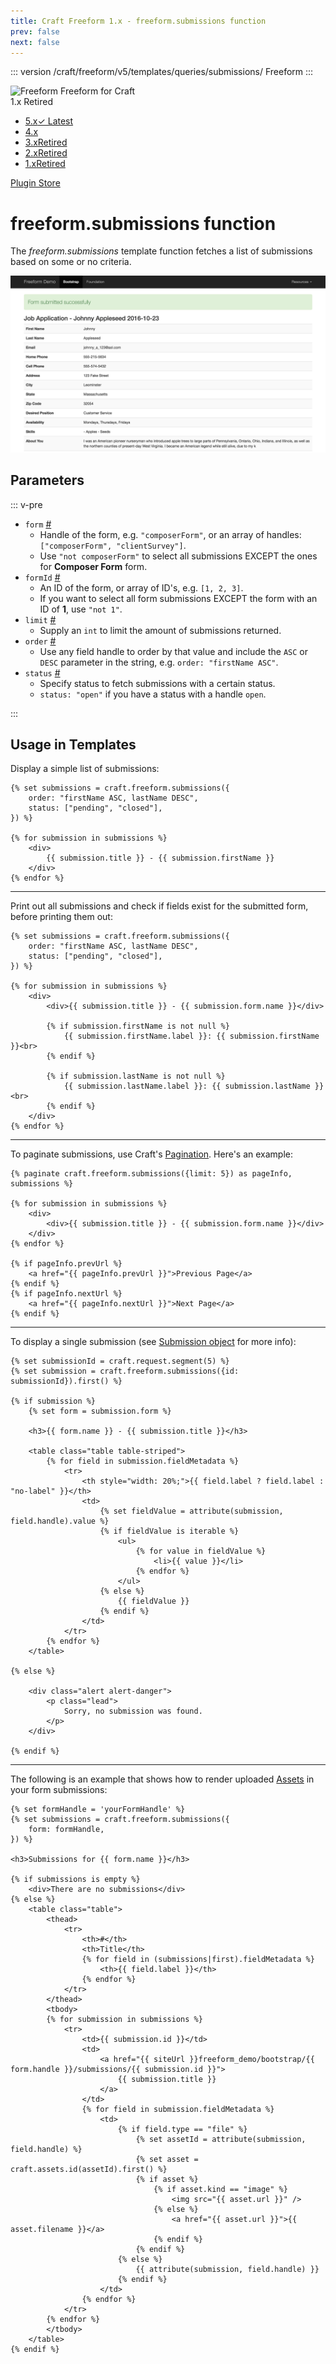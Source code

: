 ```yaml
---
title: Craft Freeform 1.x - freeform.submissions function
prev: false
next: false
---
```


::: version /craft/freeform/v5/templates/queries/submissions/
Freeform
:::

<div id="pr-heading">
    <img src="https://docs.solspace.com/extras/icons/products/freeform-icon.png" alt="Freeform" class="pr-image">
    <span class="pr-name">Freeform</span>
    <span class="pr-category">for Craft</span>
    <div class="pr-v-wrapper">
        <div class="pr-v">
            <span class="pr-v-v">1.x</span>
            <span class="pr-v-type pr-retired">Retired</span>
            <span class="pr-v-arrow arrow down"></span>
        </div>
        <ul class="pr-v-list">
            <li><a href="/craft/freeform/v5/">5.x<span class="pr-v-type pr-latest">✓ Latest</span></a></li>
            <li><a href="/craft/freeform/v4/">4.x</a></li>
            <li><a href="/craft/freeform/v3/">3.x<span class="pr-v-type pr-retired">Retired</span></a></li>
            <li><a href="/craft/freeform/v2/">2.x<span class="pr-v-type pr-retired">Retired</span></a></li>
            <li><a href="/craft/freeform/v1/">1.x<span class="pr-v-type pr-retired">Retired</span></a></li>
        </ul>
    </div>
    <div class="pr-buy">
        <a href="https://plugins.craftcms.com/freeform" class="button button-blue"><span class="external-url">Plugin Store</span></a>
    </div>
</div>

<span class="page-section"></span>

# freeform.submissions function

The *freeform.submissions* template function fetches a list of submissions based on some or no criteria.

![Submissions](../images/templates_submission.png)

## Parameters

::: v-pre

* `form` <a href="#param-form" id="param-form" class="docs-anchor">#</a>
	* Handle of the form, e.g. `"composerForm"`, or an array of handles: `["composerForm", "clientSurvey"]`.
	* Use `"not composerForm"` to select all submissions EXCEPT the ones for **Composer Form** form.
* `formId` <a href="#param-formid" id="param-formid" class="docs-anchor">#</a>
	* An ID of the form, or array of ID's, e.g. `[1, 2, 3]`.
	* If you want to select all form submissions EXCEPT the form with an ID of **1**, use `"not 1"`.
* `limit` <a href="#param-limit" id="param-limit" class="docs-anchor">#</a>
	* Supply an `int` to limit the amount of submissions returned.
* `order` <a href="#param-order" id="param-order" class="docs-anchor">#</a>
	* Use any field handle to order by that value and include the `ASC` or `DESC` parameter in the string, e.g. `order: "firstName ASC"`.
* `status` <a href="#param-status" id="param-status" class="docs-anchor">#</a>
	* Specify status to fetch submissions with a certain status.
	* `status: "open"` if you have a status with a handle `open`.

:::

## Usage in Templates

Display a simple list of submissions:

``` twig
{% set submissions = craft.freeform.submissions({
    order: "firstName ASC, lastName DESC",
    status: ["pending", "closed"],
}) %}

{% for submission in submissions %}
    <div>
        {{ submission.title }} - {{ submission.firstName }}
    </div>
{% endfor %}
```

---

Print out all submissions and check if fields exist for the submitted form, before printing them out:

``` twig
{% set submissions = craft.freeform.submissions({
    order: "firstName ASC, lastName DESC",
    status: ["pending", "closed"],
}) %}

{% for submission in submissions %}
    <div>
        <div>{{ submission.title }} - {{ submission.form.name }}</div>

        {% if submission.firstName is not null %}
            {{ submission.firstName.label }}: {{ submission.firstName }}<br>
        {% endif %}

        {% if submission.lastName is not null %}
            {{ submission.lastName.label }}: {{ submission.lastName }}<br>
        {% endif %}
    </div>
{% endfor %}
```

---

To paginate submissions, use Craft's [Pagination](https://craftcms.com/docs/templating/paginate). Here's an example:

``` twig
{% paginate craft.freeform.submissions({limit: 5}) as pageInfo, submissions %}

{% for submission in submissions %}
    <div>
        <div>{{ submission.title }} - {{ submission.form.name }}</div>
    </div>
{% endfor %}

{% if pageInfo.prevUrl %}
    <a href="{{ pageInfo.prevUrl }}">Previous Page</a>
{% endif %}
{% if pageInfo.nextUrl %}
    <a href="{{ pageInfo.nextUrl }}">Next Page</a>
{% endif %}
```

---

To display a single submission (see [Submission object](../template-objects/submission.md) for more info):

``` twig
{% set submissionId = craft.request.segment(5) %}
{% set submission = craft.freeform.submissions({id: submissionId}).first() %}

{% if submission %}
    {% set form = submission.form %}

    <h3>{{ form.name }} - {{ submission.title }}</h3>

    <table class="table table-striped">
        {% for field in submission.fieldMetadata %}
            <tr>
                <th style="width: 20%;">{{ field.label ? field.label : "no-label" }}</th>
                <td>
                    {% set fieldValue = attribute(submission, field.handle).value %}
                    {% if fieldValue is iterable %}
                        <ul>
                            {% for value in fieldValue %}
                                <li>{{ value }}</li>
                            {% endfor %}
                        </ul>
                    {% else %}
                        {{ fieldValue }}
                    {% endif %}
                </td>
            </tr>
        {% endfor %}
    </table>

{% else %}

    <div class="alert alert-danger">
        <p class="lead">
            Sorry, no submission was found.
        </p>
    </div>

{% endif %}
```

---

The following is an example that shows how to render uploaded [Assets](https://craftcms.com/docs/assets) in your form submissions:

``` twig
{% set formHandle = 'yourFormHandle' %}
{% set submissions = craft.freeform.submissions({
    form: formHandle,
}) %}

<h3>Submissions for {{ form.name }}</h3>

{% if submissions is empty %}
    <div>There are no submissions</div>
{% else %}
    <table class="table">
        <thead>
            <tr>
                <th>#</th>
                <th>Title</th>
                {% for field in (submissions|first).fieldMetadata %}
                    <th>{{ field.label }}</th>
                {% endfor %}
            </tr>
        </thead>
        <tbody>
        {% for submission in submissions %}
            <tr>
                <td>{{ submission.id }}</td>
                <td>
                    <a href="{{ siteUrl }}freeform_demo/bootstrap/{{ form.handle }}/submissions/{{ submission.id }}">
                        {{ submission.title }}
                    </a>
                </td>
                {% for field in submission.fieldMetadata %}
                    <td>
                        {% if field.type == "file" %}
                            {% set assetId = attribute(submission, field.handle) %}
                            {% set asset = craft.assets.id(assetId).first() %}
                            {% if asset %}
                                {% if asset.kind == "image" %}
                                    <img src="{{ asset.url }}" />
                                {% else %}
                                    <a href="{{ asset.url }}">{{ asset.filename }}</a>
                                {% endif %}
                            {% endif %}
                        {% else %}
                            {{ attribute(submission, field.handle) }}
                        {% endif %}
                    </td>
                {% endfor %}
            </tr>
        {% endfor %}
        </tbody>
    </table>
{% endif %}
```
